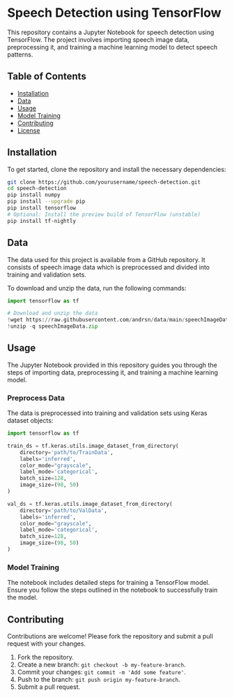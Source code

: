 # Speech Detection using TensorFlow

This repository contains a Jupyter Notebook for speech detection using TensorFlow. The project involves importing speech image data, preprocessing it, and training a machine learning model to detect speech patterns.

## Table of Contents
- [Installation](#installation)
- [Data](#data)
- [Usage](#usage)
- [Model Training](#model-training)
- [Contributing](#contributing)
- [License](#license)

## Installation

To get started, clone the repository and install the necessary dependencies:

```bash
git clone https://github.com/yourusername/speech-detection.git
cd speech-detection
pip install numpy
pip install --upgrade pip
pip install tensorflow
# Optional: Install the preview build of TensorFlow (unstable)
pip install tf-nightly
```

## Data

The data used for this project is available from a GitHub repository. It consists of speech image data which is preprocessed and divided into training and validation sets.

To download and unzip the data, run the following commands:

```python
import tensorflow as tf

# Download and unzip the data
!wget https://raw.githubusercontent.com/andrsn/data/main/speechImageData.zip
!unzip -q speechImageData.zip
```

## Usage

The Jupyter Notebook provided in this repository guides you through the steps of importing data, preprocessing it, and training a machine learning model.

### Preprocess Data

The data is preprocessed into training and validation sets using Keras dataset objects:

```python
import tensorflow as tf

train_ds = tf.keras.utils.image_dataset_from_directory(
    directory='path/to/TrainData',
    labels='inferred',
    color_mode="grayscale",
    label_mode='categorical',
    batch_size=128,
    image_size=(98, 50)
)

val_ds = tf.keras.utils.image_dataset_from_directory(
    directory='path/to/ValData',
    labels='inferred',
    color_mode="grayscale",
    label_mode='categorical',
    batch_size=128,
    image_size=(98, 50)
)
```

### Model Training

The notebook includes detailed steps for training a TensorFlow model. Ensure you follow the steps outlined in the notebook to successfully train the model.

## Contributing

Contributions are welcome! Please fork the repository and submit a pull request with your changes.

1. Fork the repository.
2. Create a new branch: `git checkout -b my-feature-branch`.
3. Commit your changes: `git commit -m 'Add some feature'`.
4. Push to the branch: `git push origin my-feature-branch`.
5. Submit a pull request.

